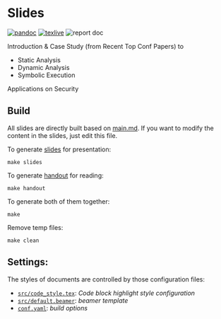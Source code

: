 # Slides

[![pandoc](https://img.shields.io/static/v1?label=pandoc&message=2.9.1.1&color=yellowgreen&style=flat-square)](https://pandoc.org/)
[![texlive](https://img.shields.io/static/v1?label=TeXLive&message=2019&color=informational&style=flat-square)](https://www.tug.org/texlive/)
![report doc](https://img.shields.io/static/v1?label=docs&message=PDF&color=A9A9A9&style=flat-square)


Introduction \& Case Study (from Recent Top Conf Papers) to 

- Static Analysis
- Dynamic Analysis
- Symbolic Execution

Applications on Security

## Build

All slides are directly built based on [main.md](./main.md). If you want to modify the content in the slides, just edit this file.

To generate [slides](./slides.pdf) for presentation:

```
make slides
```

To generate [handout](./handout.pdf) for reading:

```
make handout
```

To generate both of them together:

```
make
```

Remove temp files:

```
make clean
```

## Settings:

The styles of documents are controlled by those configuration files:

- [`src/code_style.tex`](./src/code_style.tex): *Code block highlight style configuration*
- [`src/default.beamer`](./src/default.beamer): *beamer template*
- [`conf.yaml`](./conf.yaml): *build options*